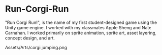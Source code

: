 # Run-Corgi-Run
"Run Corgi Run!", is the name of my first student-designed game using the Unity game engine. I worked with my classmates Apple Sheng and Nate Carnahan. I worked primarily on sprite animation, sprite art, asset layering, concept design, and art. 


Assets/Arts/corgi jumping.png
